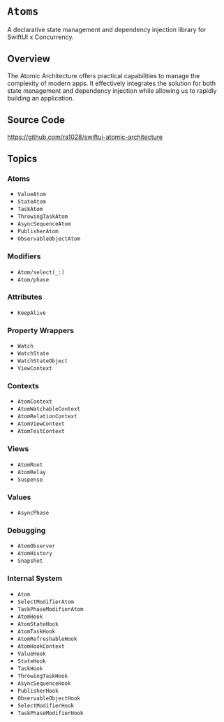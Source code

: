 # ``Atoms``

A declarative state management and dependency injection library for SwiftUI x Concurrency.

## Overview

The Atomic Architecture offers practical capabilities to manage the complexity of modern apps. It effectively integrates the solution for both state management and dependency injection while allowing us to rapidly building an application.

## Source Code

<https://github.com/ra1028/swiftui-atomic-architecture>

## Topics

### Atoms

- ``ValueAtom``
- ``StateAtom``
- ``TaskAtom``
- ``ThrowingTaskAtom``
- ``AsyncSequenceAtom``
- ``PublisherAtom``
- ``ObservableObjectAtom``

### Modifiers

- ``Atom/select(_:)``
- ``Atom/phase``

### Attributes

- ``KeepAlive``

### Property Wrappers

- ``Watch``
- ``WatchState``
- ``WatchStateObject``
- ``ViewContext``

### Contexts

- ``AtomContext``
- ``AtomWatchableContext``
- ``AtomRelationContext``
- ``AtomViewContext``
- ``AtomTestContext``

### Views

- ``AtomRoot``
- ``AtomRelay``
- ``Suspense``

### Values

- ``AsyncPhase``

### Debugging

- ``AtomObserver``
- ``AtomHistory``
- ``Snapshot``

### Internal System

- ``Atom``
- ``SelectModifierAtom``
- ``TaskPhaseModifierAtom``
- ``AtomHook``
- ``AtomStateHook``
- ``AtomTaskHook``
- ``AtomRefreshableHook``
- ``AtomHookContext``
- ``ValueHook``
- ``StateHook``
- ``TaskHook``
- ``ThrowingTaskHook``
- ``AsyncSequenceHook``
- ``PublisherHook``
- ``ObservableObjectHook``
- ``SelectModifierHook``
- ``TaskPhaseModifierHook``
